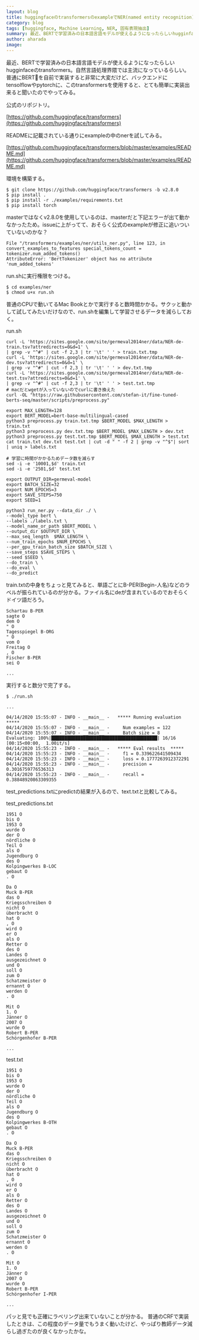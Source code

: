```yaml
---
layout: blog
title: huggingfaceのtransformersのexampleでNER(named entity recognition)してみる
category: blog
tags: [huggingface, Machine Learning, NER, 固有表現抽出]
summary: 最近、BERTで学習済みの日本語言語モデルが使えるようになったらしいhugginfaceのtransformers。自然言語処理界隈では主流になっているらしい。
author: aharada
image: 
---
```


最近、BERTで学習済みの日本語言語モデルが使えるようになったらしいhugginfaceのtransformers。自然言語処理界隈では主流になっているらしい。普通にBERTを自前で実装すると非常に大変だけど、バックエンドにtensolflowやpytorchに、このtransformersを使用すると、とても簡単に実装出来ると聞いたのでやってみる。

公式のリポジトリ。

[https://github.com/huggingface/transformers](https://github.com/huggingface/transformers)

READMEに記載されている通りにexampleの中のnerを試してみる。

[https://github.com/huggingface/transformers/blob/master/examples/README.md](https://github.com/huggingface/transformers/blob/master/examples/README.md)

環境を構築する。

```
$ git clone https://github.com/huggingface/transformers -b v2.8.0
$ pip install .
$ pip install -r ./examples/requirements.txt
$ pip install torch
```

masterではなくv2.8.0を使用しているのは、masterだと下記エラーが出て動かなかったため。issueに上がってて、おそらく公式のexampleが修正に追いついていないのかな？

```
File "/transformers/examples/ner/utils_ner.py", line 123, in convert_examples_to_features special_tokens_count = tokenizer.num_added_tokens() 
AttributeError: 'BertTokenizer' object has no attribute 'num_added_tokens'
```

run.shに実行権限をつける。

```
$ cd examples/ner
$ chmod u+x run.sh
```

普通のCPUで動いてるMac Bookとかで実行すると数時間かかる。サクッと動かして試してみたいだけなので、run.shを編集して学習させるデータを減らしておく。

run.sh

```
curl -L 'https://sites.google.com/site/germeval2014ner/data/NER-de-train.tsv?attredirects=0&d=1' \
| grep -v "^#" | cut -f 2,3 | tr '\t' ' ' > train.txt.tmp
curl -L 'https://sites.google.com/site/germeval2014ner/data/NER-de-dev.tsv?attredirects=0&d=1' \
| grep -v "^#" | cut -f 2,3 | tr '\t' ' ' > dev.txt.tmp
curl -L 'https://sites.google.com/site/germeval2014ner/data/NER-de-test.tsv?attredirects=0&d=1' \
| grep -v "^#" | cut -f 2,3 | tr '\t' ' ' > test.txt.tmp
# macだとwgetが入っていないのでcurlに書き換えた
curl -OL "https://raw.githubusercontent.com/stefan-it/fine-tuned-berts-seq/master/scripts/preprocess.py"

export MAX_LENGTH=128
export BERT_MODEL=bert-base-multilingual-cased
python3 preprocess.py train.txt.tmp $BERT_MODEL $MAX_LENGTH > train.txt
python3 preprocess.py dev.txt.tmp $BERT_MODEL $MAX_LENGTH > dev.txt
python3 preprocess.py test.txt.tmp $BERT_MODEL $MAX_LENGTH > test.txt
cat train.txt dev.txt test.txt | cut -d " " -f 2 | grep -v "^$"| sort | uniq > labels.txt

# 学習に時間がかかるためデータ数を減らす
sed -i -e '10001,$d' train.txt
sed -i -e '2501,$d' test.txt

export OUTPUT_DIR=germeval-model
export BATCH_SIZE=32
export NUM_EPOCHS=3
export SAVE_STEPS=750
export SEED=1

python3 run_ner.py --data_dir ./ \
--model_type bert \
--labels ./labels.txt \
--model_name_or_path $BERT_MODEL \
--output_dir $OUTPUT_DIR \
--max_seq_length  $MAX_LENGTH \
--num_train_epochs $NUM_EPOCHS \
--per_gpu_train_batch_size $BATCH_SIZE \
--save_steps $SAVE_STEPS \
--seed $SEED \
--do_train \
--do_eval \
--do_predict
```

train.txtの中身をちょっと見てみると、単語ごとにB-PER(Begin-人名)などのラベルが振られているのが分かる。ファイル名にdeが含まれているのでおそらくドイツ語だろう。

```
Schartau B-PER
sagte O
dem O
" O
Tagesspiegel B-ORG
" O
vom O
Freitag O
, O
Fischer B-PER
sei O

...
```

実行すると数分で完了する。

```
$ ./run.sh

...

04/14/2020 15:55:07 - INFO - __main__ -   ***** Running evaluation  *****
04/14/2020 15:55:07 - INFO - __main__ -     Num examples = 122
04/14/2020 15:55:07 - INFO - __main__ -     Batch size = 8
Evaluating: 100%|████████████████████████████████████████| 16/16 [00:15<00:00,  1.00it/s]
04/14/2020 15:55:23 - INFO - __main__ -   ***** Eval results  *****
04/14/2020 15:55:23 - INFO - __main__ -     f1 = 0.339622641509434
04/14/2020 15:55:23 - INFO - __main__ -     loss = 0.1777263912372291
04/14/2020 15:55:23 - INFO - __main__ -     precision = 0.3016759776536313
04/14/2020 15:55:23 - INFO - __main__ -     recall = 0.38848920863309355
```

test_predictions.txtにpredictの結果が入るので、text.txtと比較してみる。

test_predictions.txt 

```
1951 O
bis O
1953 O
wurde O
der O
nördliche O
Teil O
als O
Jugendburg O
des O
Kolpingwerkes B-LOC
gebaut O
. O

Da O
Muck B-PER
das O
Kriegsschreiben O
nicht O
überbracht O
hat O
, O
wird O
er O
als O
Retter O
des O
Landes O
ausgezeichnet O
und O
soll O
zum O
Schatzmeister O
ernannt O
werden O
. O

Mit O
1. O
Jänner O
2007 O
wurde O
Robert B-PER
Schörgenhofer B-PER

...
```

test.txt

```
1951 O
bis O
1953 O
wurde O
der O
nördliche O
Teil O
als O
Jugendburg O
des O
Kolpingwerkes B-OTH
gebaut O
. O

Da O
Muck B-PER
das O
Kriegsschreiben O
nicht O
überbracht O
hat O
, O
wird O
er O
als O
Retter O
des O
Landes O
ausgezeichnet O
und O
soll O
zum O
Schatzmeister O
ernannt O
werden O
. O

Mit O
1. O
Jänner O
2007 O
wurde O
Robert B-PER
Schörgenhofer I-PER

...
```

パッと見でも正確にラベリング出来ていないことが分かる。
普通のCRFで実装したときは、この程度のデータ量でもうまく動いたけど、やっぱり教師データ減らし過ぎたのが良くなかったかな。
